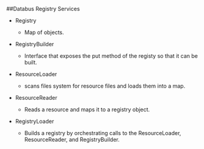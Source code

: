 
##Databus Registry Services


- Registry
  - Map of objects. 
  
- RegistryBuilder
  - Interface that exposes the put method of the registy so that it can be built.

- ResourceLoader
  - scans files system for resource files and loads them into a map.

- ResourceReader
  - Reads a resource and maps it to a registry object.
  
- RegistryLoader
  - Builds a registry by orchestrating calls to the ResourceLoader, ResourceReader, and RegistryBuilder.


